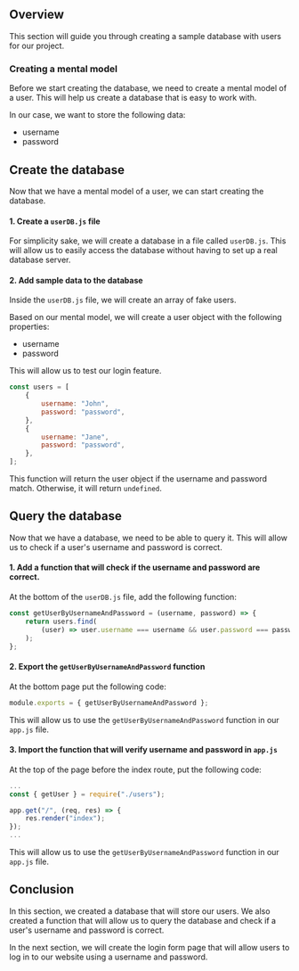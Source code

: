 ## Overview

This section will guide you through creating a sample database with users for our project.

### Creating a mental model

Before we start creating the database, we need to create a mental model of a user. This will help us create a database that is easy to work with.

In our case, we want to store the following data:

- username
- password

## Create the database

Now that we have a mental model of a user, we can start creating the database.

#### 1. Create a `userDB.js` file

For simplicity sake, we will create a database in a file called `userDB.js`. This will allow us to easily access the database without having to set up a real database server.

#### 2. Add sample data to the database

Inside the `userDB.js` file, we will create an array of fake users.

Based on our mental model, we will create a user object with the following properties:

- username
- password

This will allow us to test our login feature.

```js
const users = [
	{
		username: "John",
		password: "password",
	},
	{
		username: "Jane",
		password: "password",
	},
];
```

This function will return the user object if the username and password match. Otherwise, it will return `undefined`.

## Query the database

Now that we have a database, we need to be able to query it. This will allow us to check if a user's username and password is correct.

#### 1. Add a function that will check if the username and password are correct.

At the bottom of the `userDB.js` file, add the following function:

```js
const getUserByUsernameAndPassword = (username, password) => {
	return users.find(
		(user) => user.username === username && user.password === password
	);
};
```

#### 2. Export the `getUserByUsernameAndPassword` function

At the bottom page put the following code:

```js
module.exports = { getUserByUsernameAndPassword };
```

This will allow us to use the `getUserByUsernameAndPassword` function in our `app.js` file.

#### 3. Import the function that will verify username and password in `app.js`

At the top of the page before the index route, put the following code:

```js
...
const { getUser } = require("./users");

app.get("/", (req, res) => {
    res.render("index");
});
...
```

This will allow us to use the `getUserByUsernameAndPassword` function in our `app.js` file.

## Conclusion

In this section, we created a database that will store our users. We also created a function that will allow us to query the database and check if a user's username and password is correct.

In the next section, we will create the login form page that will allow users to log in to our website using a username and password.
